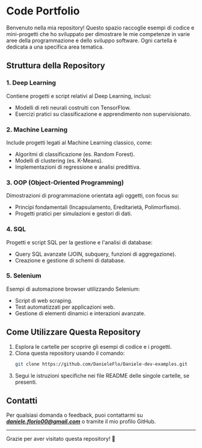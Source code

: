 # Code Portfolio

Benvenuto nella mia repository! Questo spazio raccoglie esempi di codice e mini-progetti che ho sviluppato per dimostrare le mie competenze in varie aree della programmazione e dello sviluppo software. Ogni cartella è dedicata a una specifica area tematica.

## Struttura della Repository

### 1. **Deep Learning**
Contiene progetti e script relativi al Deep Learning, inclusi:
- Modelli di reti neurali costruiti con TensorFlow.
- Esercizi pratici su classificazione e apprendimento non supervisionato.

### 2. **Machine Learning**
Include progetti legati al Machine Learning classico, come:
- Algoritmi di classificazione (es. Random Forest).
- Modelli di clustering (es. K-Means).
- Implementazioni di regressione e analisi predittiva.

### 3. **OOP (Object-Oriented Programming)**
Dimostrazioni di programmazione orientata agli oggetti, con focus su:
- Principi fondamentali (Incapsulamento, Ereditarietà, Polimorfismo).
- Progetti pratici per simulazioni e gestori di dati.

### 4. **SQL**
Progetti e script SQL per la gestione e l'analisi di database:
- Query SQL avanzate (JOIN, subquery, funzioni di aggregazione).
- Creazione e gestione di schemi di database.

### 5. **Selenium**
Esempi di automazione browser utilizzando Selenium:
- Script di web scraping.
- Test automatizzati per applicazioni web.
- Gestione di elementi dinamici e interazioni avanzate.

## Come Utilizzare Questa Repository

1. Esplora le cartelle per scoprire gli esempi di codice e i progetti.
2. Clona questa repository usando il comando:
   ```bash
   git clone https://github.com/DanieleFlo/Daniele-dev-examples.git
   ```
3. Segui le istruzioni specifiche nei file README delle singole cartelle, se presenti.

## Contatti
Per qualsiasi domanda o feedback, puoi contattarmi su ***daniele.florio00@gmail.com*** o tramite il mio profilo GitHub.

---

Grazie per aver visitato questa repository! 🚀
